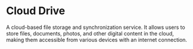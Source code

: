 # Cloud Drive

A cloud-based file storage and synchronization service. It allows users to store files, documents, photos, and other digital content in the cloud, making them accessible from various devices with an internet connection.